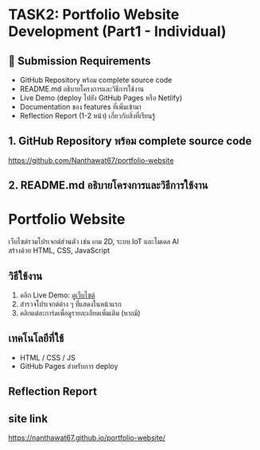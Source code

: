 # TASK2: Portfolio Website Development (Part1 - Individual)

## 📝 Submission Requirements
- GitHub Repository พร้อม complete source code
- README.md อธิบายโครงการและวิธีการใช้งาน
- Live Demo (deploy ไปยัง GitHub Pages หรือ Netlify)
- Documentation ของ features ที่เพิ่มเข้ามา
- Reflection Report (1-2 หน้า) เกี่ยวกับสิ่งที่เรียนรู้

## 1. GitHub Repository พร้อม complete source code
https://github.com/Nanthawat67/portfolio-website

## 2. README.md อธิบายโครงการและวิธีการใช้งาน
# Portfolio Website

เว็บไซต์รวมโปรเจกต์ส่วนตัว เช่น เกม 2D, ระบบ IoT และโมเดล AI  
สร้างด้วย HTML, CSS, JavaScript

## วิธีใช้งาน

1. คลิก Live Demo: [ดูเว็บไซต์](https://nanthawat67.github.io/portfolio-website/)
2. สำรวจโปรเจกต์ต่าง ๆ ที่แสดงในหน้าแรก
3. คลิกแต่ละการ์ดเพื่อดูรายละเอียดเพิ่มเติม (หากมี)

## เทคโนโลยีที่ใช้

- HTML / CSS / JS
- GitHub Pages สำหรับการ deploy




## Reflection Report


## site link
https://nanthawat67.github.io/portfolio-website/
